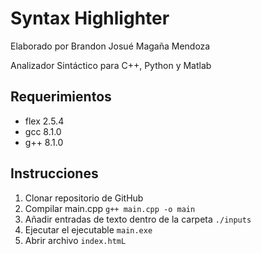 # Syntax Highlighter

Elaborado por Brandon Josué Magaña Mendoza 

Analizador Sintáctico para C++, Python y Matlab

## Requerimientos
* flex 2.5.4
* gcc 8.1.0
* g++ 8.1.0

## Instrucciones

1. Clonar repositorio de GitHub 
2. Compilar main.cpp ``` g++ main.cpp -o main ``` 
3. Añadir entradas de texto dentro de la carpeta ```./inputs```
4. Ejecutar el ejecutable ``` main.exe ```
5. Abrir archivo ```index.htmL```